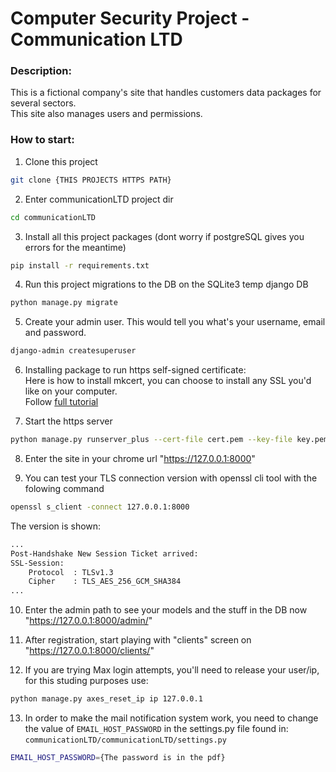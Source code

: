 # Computer Security Project - Communication LTD

### Description:

This is a fictional company's site that handles customers data packages for several sectors.  
This site also manages users and permissions.

### How to start:

1. Clone this project

```bash
git clone {THIS PROJECTS HTTPS PATH}
```

2. Enter communicationLTD project dir

```bash
cd communicationLTD
```

3. Install all this project packages (dont worry if postgreSQL gives you errors for the meantime)

```bash
pip install -r requirements.txt
```

4. Run this project migrations to the DB on the SQLite3 temp django DB

```bash
python manage.py migrate
```

5. Create your admin user. This would tell you what's your username, email and password.

```bash
django-admin createsuperuser
```

6. Installing package to run https self-signed certificate:  
    Here is how to install mkcert, you can choose to install any SSL you'd like on your computer.  
   Follow [full tutorial](https://medium.com/@millienakiganda/creating-an-ssl-certificate-for-localhost-in-django-framework-45290d905b88)

7. Start the https server

```bash
python manage.py runserver_plus --cert-file cert.pem --key-file key.pem --keep-meta-shutdown
```

8. Enter the site in your chrome url "https://127.0.0.1:8000"

9. You can test your TLS connection version with openssl cli tool with the folowing command

```bash
openssl s_client -connect 127.0.0.1:8000
```

The version is shown:

```bash
...
Post-Handshake New Session Ticket arrived:
SSL-Session:
    Protocol  : TLSv1.3
    Cipher    : TLS_AES_256_GCM_SHA384
...
```

10. Enter the admin path to see your models and the stuff in the DB now "https://127.0.0.1:8000/admin/"

11. After registration, start playing with "clients" screen on "https://127.0.0.1:8000/clients/"

12. If you are trying Max login attempts, you'll need to release your user/ip, for this studing purposes use:

```bash
python manage.py axes_reset_ip ip 127.0.0.1
```

13. In order to make the mail notification system work, you need to change the value of `EMAIL_HOST_PASSWORD` in the settings.py file found in: `communicationLTD/communicationLTD/settings.py`

```bash
EMAIL_HOST_PASSWORD={The password is in the pdf}
```
